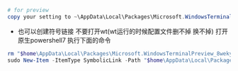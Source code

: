 ```powershell
# for preview
copy your setting to ~\AppData\Local\Packages\Microsoft.WindowsTerminalPreview_8wekyb3d8bbwe\LocalState
```

- 也可以创建符号链接
不要打开wt(wt运行的时候配置文件删不掉 换不掉) 打开原生powershell7 执行下面的命令
```powershell
rm "$home\AppData\Local\Packages\Microsoft.WindowsTerminalPreview_8wekyb3d8bbwe\LocalState\settings.json"
sudo New-Item -ItemType SymbolicLink -Path "$home\AppData\Local\Packages\Microsoft.WindowsTerminalPreview_8wekyb3d8bbwe\LocalState\settings.json" -Target "$home\maintain\main\windows terminal\settings.json"
```
